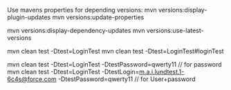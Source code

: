 Use mavens properties for depending versions:
mvn versions:display-plugin-updates
mvn versions:update-properties

mvn versions:display-dependency-updates
mvn versions:use-latest-versions

mvn clean test -Dtest=LoginTest
mvn clean test -Dtest=LoginTest#loginTest

mvn clean test -Dtest=LoginTest -DtestPassword=qwerty11 // for password
mvn clean test -Dtest=LoginTest -DtestLogin=m.a.i.lundtest.1-6c4s@force.com -DtestPassword=qwerty11 // for User+password





